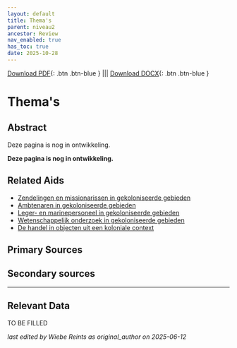 ```yaml
---
layout: default
title: Thema's
parent: niveau2
ancestor: Review
nav_enabled: true
has_toc: true
date: 2025-10-28
--- 
```



[Download PDF](https://raw.githubusercontent.com/colonial-heritage/research-guides-dev/refs/heads/main/EXPORTS/review/PDF/niveau2/Dutch/Themes.pdf){: .btn .btn-blue } |||    [Download DOCX](https://raw.githubusercontent.com/colonial-heritage/research-guides-dev/refs/heads/main/EXPORTS/review/DOCX/niveau2/Dutch/Themes.docx){: .btn .btn-blue }


# Thema's


## Abstract

Deze pagina is nog in ontwikkeling.

**Deze pagina is nog in ontwikkeling.**


## Related Aids

 - [Zendelingen en missionarissen in gekoloniseerde gebieden](published/niveau2/Dutch/ChristianMission_20240326.yml)  
 - [Ambtenaren in gekoloniseerde gebieden](published/niveau2/Dutch/CivilServants_20240320.yml)  
 - [Leger- en marinepersoneel in gekoloniseerde gebieden](published/niveau2/Dutch/MilitaryAndNavy_20240326.yml)  
 - [Wetenschappelijk onderzoek in gekoloniseerde gebieden](published/niveau2/Dutch/Science_20240814.yml)  
 - [De handel in objecten uit een koloniale context](published/niveau2/Dutch/Trade_20240326.yml)  

## Primary Sources

## Secondary sources



---
## Relevant Data 
TO BE FILLED

_last edited by Wiebe Reints as original_author on 2025-06-12_
        